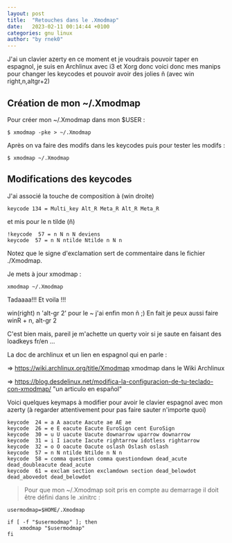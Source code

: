 ```yaml
---
layout: post  
title:  "Retouches dans le .Xmodmap"
date:   2023-02-11 00:14:44 +0100
categories: gnu linux
author: "by rnek0"
---
```


J'ai un clavier azerty en ce moment et je voudrais pouvoir taper en espagnol, je suis en Archlinux avec i3 et Xorg donc voici donc mes manips pour changer les keycodes et pouvoir avoir des jolies ñ (avec win right,n,altgr+2)

## Création de mon ~/.Xmodmap

Pour créer mon ~/.Xmodmap dans mon $USER : 

```
$ xmodmap -pke > ~/.Xmodmap
```

Après on va faire des modifs dans les keycodes puis pour tester les modifs : 

```
$ xmodmap ~/.Xmodmap
```

## Modifications des keycodes

J'ai associé la touche de composition à (win droite)

```
keycode 134 = Multi_key Alt_R Meta_R Alt_R Meta_R
```

et mis pour le n tilde (ñ)

```
!keycode  57 = n N n N deviens  
keycode  57 = n N ntilde Ntilde n N n
```

Notez que le signe d'exclamation sert de commentaire dans le fichier ./Xmodmap.

Je mets à jour xmodmap : 

```
xmodmap ~/.Xmodmap
```

Tadaaaa!!! Et voila !!!

win(right) n 'alt-gr 2' pour le ~ j'ai enfin mon ñ  ;) En fait je peux aussi faire winR + n, alt-gr 2 

C'est bien mais, pareil je m'achette un querty voir si je saute en faisant des loadkeys fr/en ...

La doc de archlinux et un lien en espagnol qui en parle  : 

=> https://wiki.archlinux.org/title/Xmodmap xmodmap dans le Wiki Archlinux

=> https://blog.desdelinux.net/modifica-la-configuracion-de-tu-teclado-con-xmodmap/ "un articulo en español"

Voici quelques keymaps à modifier pour avoir le clavier espagnol avec mon azerty (à regarder attentivement pour pas faire sauter n'importe quoi)

```
keycode  24 = a A aacute Aacute ae AE ae
keycode  26 = e E eacute Eacute EuroSign cent EuroSign
keycode  30 = u U uacute Uacute downarrow uparrow downarrow
keycode  31 = i I iacute Iacute rightarrow idotless rightarrow
keycode  32 = o O oacute Oacute oslash Oslash oslash
keycode  57 = n N ntilde Ntilde n N n
keycode  58 = comma question comma questiondown dead_acute dead_doubleacute dead_acute
keycode  61 = exclam section exclamdown section dead_belowdot dead_abovedot dead_belowdot
```

> Pour que mon ~/.Xmodmap soit pris en compte au demarrage il doit être défini dans le .xinitrc : 

```
usermodmap=$HOME/.Xmodmap

if [ -f "$usermodmap" ]; then
    xmodmap "$usermodmap"
fi
```
